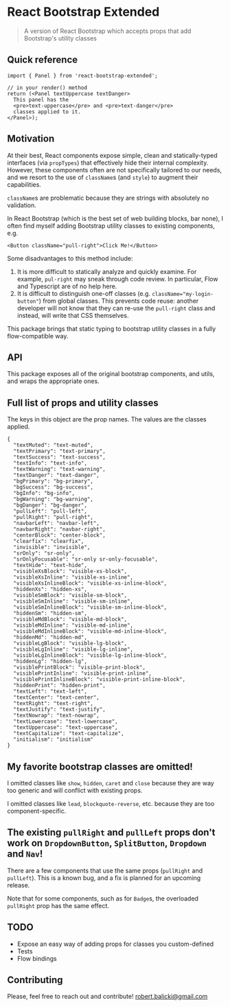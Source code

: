 # React Bootstrap Extended

> A version of React Bootstrap which accepts props that add Bootstrap's utility classes

## Quick reference

```
import { Panel } from 'react-bootstrap-extended';

// in your render() method
return (<Panel textUppercase textDanger>
  This panel has the
  <pre>text-uppercase</pre> and <pre>text-danger</pre>
  classes applied to it.
</Panel>);
```

## Motivation

At their best, React components expose simple, clean and statically-typed interfaces (via `propTypes`) that effectively hide their internal complexity. However, these components often are not specifically tailored to our needs, and we resort to the use of `className`s (and `style`) to augment their capabilities.

`className`s are problematic because they are strings with absolutely no validation.

In React Bootstrap (which is the best set of web building blocks, bar none), I often find myself adding Bootstrap utility classes to existing components, e.g.

`<Button className="pull-right">Click Me!</Button>`

Some disadvantages to this method include:

1. It is more difficult to statically analyze and quickly examine. For example, `pul-right` may sneak through code review. In particular, Flow and Typescript are of no help here.
2. It is difficult to distinguish one-off classes (e.g. `className="my-login-button"`) from global classes. This prevents code reuse: another developer will not know that they can re-use the `pull-right` class and instead, will write that CSS themselves.

This package brings that static typing to bootstrap utility classes in a fully flow-compatible way.

## API

This package exposes all of the original bootstrap components, and utils, and wraps the appropriate ones.

## Full list of props and utility classes

The keys in this object are the prop names. The values are the classes applied.

```
{
  "textMuted": "text-muted",
  "textPrimary": "text-primary",
  "textSuccess": "text-success",
  "textInfo": "text-info",
  "textWarning": "text-warning",
  "textDanger": "text-danger",
  "bgPrimary": "bg-primary",
  "bgSuccess": "bg-success",
  "bgInfo": "bg-info",
  "bgWarning": "bg-warning",
  "bgDanger": "bg-danger",
  "pullLeft": "pull-left",
  "pullRight": "pull-right",
  "navbarLeft": "navbar-left",
  "navbarRight": "navbar-right",
  "centerBlock": "center-block",
  "clearfix": "clearfix",
  "invisible": "invisible",
  "srOnly": "sr-only",
  "srOnlyFocusable": "sr-only sr-only-focusable",
  "textHide": "text-hide",
  "visibleXsBlock": "visible-xs-block",
  "visibleXsInline": "visible-xs-inline",
  "visibleXsInlineBlock": "visible-xs-inline-block",
  "hiddenXs": "hidden-xs",
  "visibleSmBlock": "visible-sm-block",
  "visibleSmInline": "visible-sm-inline",
  "visibleSmInlineBlock": "visible-sm-inline-block",
  "hiddenSm": "hidden-sm",
  "visibleMdBlock": "visible-md-block",
  "visibleMdInline": "visible-md-inline",
  "visibleMdInlineBlock": "visible-md-inline-block",
  "hiddenMd": "hidden-md",
  "visibleLgBlock": "visible-lg-block",
  "visibleLgInline": "visible-lg-inline",
  "visibleLgInlineBlock": "visible-lg-inline-block",
  "hiddenLg": "hidden-lg",
  "visiblePrintBlock": "visible-print-block",
  "visiblePrintInline": "visible-print-inline",
  "visiblePrintInlineBlock": "visible-print-inline-block",
  "hiddenPrint": "hidden-print",
  "textLeft": "text-left",
  "textCenter": "text-center",
  "textRight": "text-right",
  "textJustify": "text-justify",
  "textNowrap": "text-nowrap",
  "textLowercase": "text-lowercase",
  "textUppercase": "text-uppercase",
  "textCapitalize": "text-capitalize",
  "initialism": "initialism"
}
```

## My favorite bootstrap classes are omitted!

I omitted classes like `show`, `hidden`, `caret` and `close` because they are way too generic and will conflict with existing props.

I omitted classes like `lead`, `blockquote-reverse`, etc. because they are too component-specific.

## The existing `pullRight` and `pullLeft` props don't work on `DropdownButton`, `SplitButton`, `Dropdown` and `Nav`!

There are a few components that use the same props (`pullRight` and `pullLeft`). This is a known bug, and a fix is planned for an upcoming release.

Note that for some components, such as for `Badge`s, the overloaded `pullRight` prop has the same effect.

## TODO

* Expose an easy way of adding props for classes you custom-defined
* Tests
* Flow bindings

## Contributing

Please, feel free to reach out and contribute! [robert.balicki@gmail.com](mailto:robert.balicki@gmail.com)
